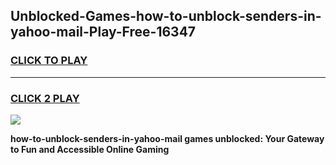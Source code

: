 
## Unblocked-Games-how-to-unblock-senders-in-yahoo-mail-Play-Free-16347
<h3>
<a href="https://premium76.site?title=how-to-unblock-senders-in-yahoo-mail&ref=20M">CLICK TO PLAY</a></h3>
<hr>

<h3>
<a href="https://premium76.site?title=how-to-unblock-senders-in-yahoo-mail&ref=20M">CLICK 2 PLAY</a>
  
</h3>

<a href="https://premium76.site?title=how-to-unblock-senders-in-yahoo-mail&ref=19M"><img src="https://clearcache.store/games.png"></a>


**how-to-unblock-senders-in-yahoo-mail games unblocked: Your Gateway to Fun and Accessible Online Gaming**
